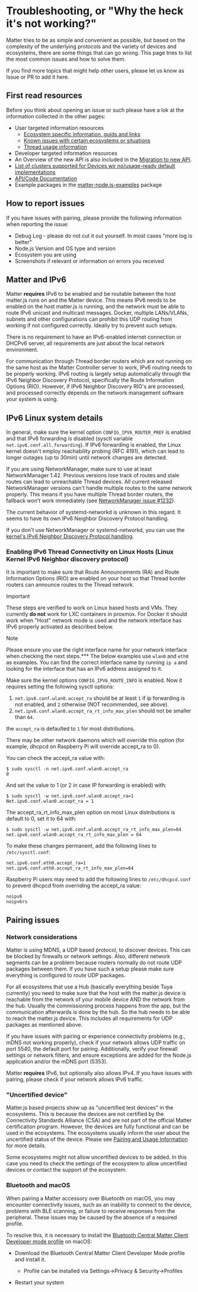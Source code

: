 # Troubleshooting, or "Why the heck it's not working?"

Matter tries to be as simple and convenient as possible, but based on the complexity of the underlying protocols and the variety of devices and ecosystems, there are some things that can go wrong. This page tries to list the most common issues and how to solve them.

If you find more topics that might help other users, please let us know as Issue or PR to add it here.

## First read resources

Before you think about opening an issue or such please have a lok at the information collected in the other pages:

* User targeted information resources
  * [Ecosystem specific information, guids and links](./ECOSYSTEMS.md)
  * [Known issues with certain ecosystems or situations](./KNOWN_ISSUES.md)
  * [Thread usage information](./USAGE_THREAD.md)
* Developer targeted information resources
* An Overview of the new API is also included in the [Migration to new API](./MIGRATION_GUIDE_08.md).
* [List of clusters supported for Devices wir no/usage-ready default implementations](./CLUSTER_DEFAULT_IMPLEMENTATIONS.md)
* [API/Code Documentation](./README.md)
* Example packages in the [matter-node.js-examples](../packages/matter-node.js-examples/README.md) package

## How to report issues

If you have issues with pairing, please provide the following information when reporting the issue:
-  Debug Log - please do not cut it out yourself. In most cases "more log is better"
-  Node.js Version and OS type and version
-  Ecosystem you are using
-  Screenshots if relevant or information on errors you received

## Matter and IPv6

Matter **requires** IPv6 to be enabled and be routable between the host matter.js runs on and the Matter device.  This means IPv6 needs to be enabled on the host matter.js is running, and the network must be able to route IPv6 unicast and multicast messages.  Docker, multiple LANs/VLANs, subnets and other configurations can prohibit this UDP routing from working if not configured correctly. Ideally try to prevent such setups.

There is no requirement to have an IPv6-enabled internet connection or DHCPv6 server, all requirements are just about the local network environment.

For communication through Thread border routers which are not running on the same host as the Matter Controller server to work, IPv6 routing needs to be properly working. IPv6 routing is largely setup automatically through the IPv6 Neighbor Discovery Protocol, specifically the Route Information Options (RIO). However, if IPv6 Neighbor Discovery RIO's are processed, and processed correctly depends on the network management software your system is using.

## IPv6 Linux system details

In general, make sure the kernel option `CONFIG_IPV6_ROUTER_PREF` is enabled and
that IPv6 forwarding is disabled (sysctl variable `net.ipv6.conf.all.forwarding`).
If IPv6 forwarding is enabled, the Linux kernel doesn't employ reachability
probing (RFC 4191), which can lead to longer outages (up to 30min) until
network changes are detected.

If you are using NetworkManager, make sure to use at least NetworkManager 1.42. 
Previous versions lose track of routes and stale routes can lead to unreachable
Thread devices. All current released NetworkManager versions can't handle
multiple routes to the same network properly. This means if you have multiple
Thread border routers, the fallback won't work immediately (see [NetworkManager
issue #1232](https://gitlab.freedesktop.org/NetworkManager/NetworkManager/-/issues/1232)).

The current behavior of systemd-networkd is unknown in this regard. It seems to have its
own IPv6 Neighbor Discovery Protocol handling.

If you don't use NetworkManager or systemd-networkd, you can use the [kernel's
IPv6 Neighbor Discovery Protocol handling](#enabling-ipv6-thread-connectivity-on-linux-hosts-linux-kernel-ipv6-neighbor-discovery-protocol).

### Enabling IPv6 Thread Connectivity on Linux Hosts (Linux Kernel IPv6 Neighbor discovery protocol)
It is important to make sure that Route Announcements (RA) and Route Information Options (RIO) are enabled on your host so that Thread border routers can announce routes to the Thread network.

> [!IMPORTANT]
> These steps are verified to work on Linux based hosts and VMs. They currently **do not** work for LXC containers in proxmox. For Docker it should work when "Host" network mode is used and the network interface has IPv6 properly activated as described below.

> [!NOTE]
> Please ensure you use the right interface name for your network interface when checking the next steps.*** The below examples use `wlan0` and `eth0` as examples.  You can find the correct interface name by running `ip a` and looking for the interface that has an IPv6 address assigned to it.

Make sure the kernel options `CONFIG_IPV6_ROUTE_INFO` is enabled.
Now it requires setting the following sysctl options:

1. `net.ipv6.conf.wlan0.accept_ra` should be at least `1` if ip forwarding is not enabled, and `2` otherwise (NOT recommended, see above).
2. `net.ipv6.conf.wlan0.accept_ra_rt_info_max_plen` should not be smaller than `64`.

the `accept_ra` is defaulted to `1` for most distributions.

There may be other network daemons which will override this option (for example, dhcpcd on Raspberry Pi will override accept_ra to 0).

You can check the accept_ra value with:
```
$ sudo sysctl -n net.ipv6.conf.wlan0.accept_ra
0
```

And set the value to 1 (or 2 in case IP forwarding is enabled) with:
```
$ sudo sysctl -w net.ipv6.conf.wlan0.accept_ra=1
Net.ipv6.conf.wlan0.accept_ra = 1
```

The accept_ra_rt_info_max_plen option on most Linux distributions is default to 0, set it to 64 with:
```
$ sudo sysctl -w net.ipv6.conf.wlan0.accept_ra_rt_info_max_plen=64
net.ipv6.conf.wlan0.accept_ra_rt_info_max_plen = 64
```

To make these changes permanent, add the following lines to `/etc/sysctl.conf`:
```
net.ipv6.conf.eth0.accept_ra=1
net.ipv6.conf.eth0.accept_ra_rt_info_max_plen=64
```

Raspberry Pi users may need to add the following lines to `/etc/dhcpcd.conf` to prevent dhcpcd from overriding the accept_ra value:
```
noipv6
noipv6rs
```

## Pairing issues

### Network considerations

Matter is using MDNS, a UDP based protocol, to discover devices. This can be blocked by firewalls or network settings. Also, different network segments can be a problem because routers normally do not route UDP packages between them. If you have such a setup please make sure everything is configured to route UDP packages.

For all ecosystems that use a Hub (basically everything beside Tuya currently) you need to make sure that the host with the matter.js device is reachable from the network of your mobile device AND the network from the hub. Usually the commissioning process happens from the app, but the communication afterwards is done by the hub. So the hub needs to be able to reach the matter.js device. This includes all requirements for UDP packages as mentioned above.

If you have issues with pairing or experience connectivity problems (e.g., mDNS not working properly), check if your network allows UDP traffic on port 5540, the default port for pairing. Additionally, verify your firewall settings or network filters, and ensure exceptions are added for the Node.js application and/or the mDNS port (5353).

Matter **requires** IPv6, but optionally also allows IPv4. If you have issues with pairing, please check if your network allows IPv6 traffic.

### "Uncertified device"

Matter.js based projects show up as "uncertified test devices" in the ecosystems. This is because the devices are not certified by the Connectivity Standards Alliance (CSA) and are not part of the official Matter certification program. However, the devices are fully functional and can be used in the ecosystems. The ecosystems usually inform the user about the uncertified status of the device. Please see [Pairing and Usage Information](./ECOSYSTEMS.md#pairing-and-usage-information) for more details.

Some ecosystems might not allow uncertified devices to be added. In this case you need to check the settings of the ecosystem to allow uncertified devices or contact the support of the ecosystem.

### Bluetooth and macOS

When pairing a Matter accessory over Bluetooth on macOS, you may encounter connectivity issues, such as an inability to connect to the device, problems with BLE scanning, or failure to receive responses from the peripheral. These issues may be caused by the absence of a required profile.

To resolve this, it is necessary to install the [Bluetooth Central Matter Client Developer mode profile](https://developer.apple.com/services-account/download?path=/iOS/iOS_Logs/EnableBluetoothCentralMatterClientDeveloperMode.mobileconfig) on macOS:

-   Download the Bluetooth Central Matter Client Developer Mode profile and
    install it.

    -   Profile can be installed via Settings->Privacy &
        Security->Profiles

-   Restart your system
  
